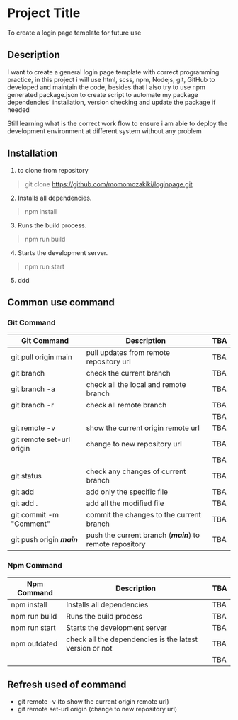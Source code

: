 # Project Title 
To create a login page template for future use

## Description 
I want to create a general login page template with correct programming practice,
in this project i will use html, scss, npm, Nodejs, git, GitHub to developed and maintain the code,
besides that I also try to use npm generated package.json to create script to automate my 
package dependencies' installation, version checking and update the package if needed

Still learning what is the correct work flow to ensure i am able to deploy the 
development environment at different system without any problem

## Installation 
1. to clone from repository
> git clone https://github.com/momomozakiki/loginpage.git

2. Installs all dependencies.
> npm install

3. Runs the build process.
> npm run build

4. Starts the development server.
> npm run start

5. ddd



## Common use command
### Git Command
| Git Command                                    | Description                                               | TBA  |
|------------------------------------------------|-----------------------------------------------------------|------|
| git pull origin main                           | pull updates from remote repository url                   | TBA  |
| git branch                                     | check the current branch                                  | TBA  |
| git branch -a                                  | check all the local and remote branch                     | TBA  |
| git branch -r                                  | check all remote branch                                   | TBA  |
|                                                |                                                           | TBA  |
| git remote -v                                  | show the current origin remote url                        | TBA  |
| git remote set-url origin <new-repository-url> | change to new repository url                              | TBA  |
|                                                |                                                           | TBA  |
| git status                                     | check any changes of current branch                       | TBA  |
| git add <file>                                 | add only the specific file                                | TBA  |
| git add .                                      | add all the modified file                                 | TBA  |
| git commit -m "Comment"                        | commit the changes to the current branch                  | TBA  |
| git push origin ***main***                     | push the current branch (***main***) to remote repository | TBA  |

### Npm Command
| Npm Command   | Description                                             | TBA  |
|---------------|---------------------------------------------------------|------|
| npm install   | Installs all dependencies                               | TBA  |
| npm run build | Runs the build process                                  | TBA  |
| npm run start | Starts the development server                           | TBA  |
| npm outdated  | check all the dependencies is the latest version or not | TBA  |
|               |                                                         | TBA  |


## Refresh used of command
- git remote -v (to show the current origin remote url)
- git remote set-url origin <new-repository-url>  (change to new repository url)

